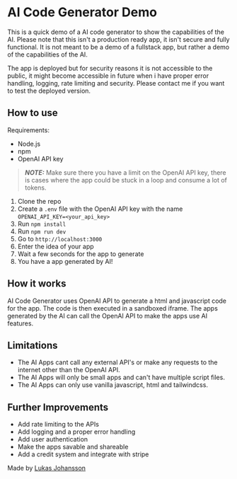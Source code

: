 # AI Code Generator Demo

This is a quick demo of a AI code generator to show the capabilities of the AI.
Please note that this isn't a production ready app, it isn't secure and fully functional.
It is not meant to be a demo of a fullstack app, but rather a demo of the capabilities of the AI.

The app is deployed but for security reasons it is not accessible to the public, it might become accessible in future when i have proper error handling, logging, rate limiting and security.
Please contact me if you want to test the deployed version.

## How to use

Requirements:

- Node.js
- npm
- OpenAI API key

> **_NOTE:_** Make sure there you have a limit on the OpenAI API key, there is cases where the app could be stuck in a loop and consume a lot of tokens.

1. Clone the repo
2. Create a `.env` file with the OpenAI API key with the name `OPENAI_API_KEY=<your_api_key>`
3. Run `npm install`
4. Run `npm run dev`
5. Go to `http://localhost:3000`
6. Enter the idea of your app
7. Wait a few seconds for the app to generate
8. You have a app generated by AI!

## How it works

AI Code Generator uses OpenAI API to generate a html and javascript code for the app. The code is then executed in a sandboxed iframe.
The apps generated by the AI can call the OpenAI API to make the apps use AI features.

## Limitations

- The AI Apps cant call any external API's or make any requests to the internet other than the OpenAI API.
- The AI Apps will only be small apps and can't have multiple script files.
- The AI Apps can only use vanilla javascript, html and tailwindcss.

## Further Improvements

- Add rate limiting to the APIs
- Add logging and a proper error handling
- Add user authentication
- Make the apps savable and shareable
- Add a credit system and integrate with stripe

Made by [Lukas Johansson](https://lukasjohansson.se/)
